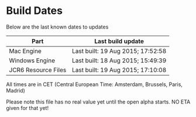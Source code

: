 # Build Dates

Below are the last known dates to updates

Part | Last build update
-----|-----
Mac Engine | Last built: 19 Aug 2015; 17:52:58
Windows Engine | Last built: 18 Aug 2015; 15:49:39
JCR6 Resource Files | Last built: 19 Aug 2015; 17:10:08
All times are in CET (Central European Time: Amsterdam, Brussels, Paris, Madrid)


Please note this file has no real value yet until the open alpha starts. NO ETA given for that yet!

